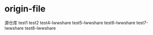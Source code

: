 # origin-file
源仓库
test1
test2
test4-lwwshare
test5-lwwshare
test6-lwwshare
test7-lwwshare
test8-lwwshare
